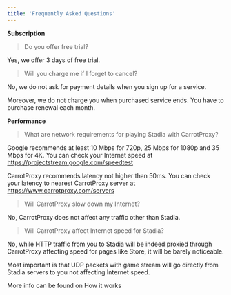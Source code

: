 ```yaml
---
title: 'Frequently Asked Questions'
---
```


**Subscription**

> Do you offer free trial?

Yes, we offer 3 days of free trial.

>Will you charge me if I forget to cancel?

No, we do not ask for payment details when you sign up for a service.

Moreover, we do not charge you when purchased service ends. You have to purchase renewal each month.

**Performance**

>What are network requirements for playing Stadia with CarrotProxy?

Google recommends at least 10 Mbps for 720p, 25 Mbps for 1080p and 35 Mbps for 4K. You can check your Internet speed at https://projectstream.google.com/speedtest

CarrotProxy recommends latency not higher than 50ms. You can check your latency to nearest CarrotProxy server at https://www.carrotproxy.com/servers


>Will CarrotProxy slow down my Internet?

No, CarrotProxy does not affect any traffic other than Stadia.

> Will CarrotProxy affect Internet speed for Stadia? 

No, while HTTP traffic from you to Stadia will be indeed proxied through CarrotProxy affecting speed for pages like Store, it will be barely noticeable.

Most important is that UDP packets with game stream will go directly from Stadia servers to you not affecting Internet speed.
 
More info can be found on How it works

